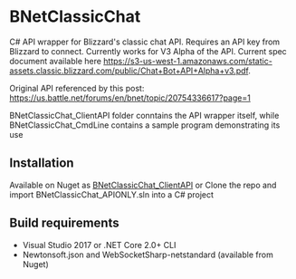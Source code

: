 # BNetClassicChat
C# API wrapper for Blizzard's classic chat API. Requires an API key from Blizzard to connect. Currently works for V3 Alpha of the API. Current spec document available here https://s3-us-west-1.amazonaws.com/static-assets.classic.blizzard.com/public/Chat+Bot+API+Alpha+v3.pdf.

Original API referenced by this post: https://us.battle.net/forums/en/bnet/topic/20754336617?page=1

BNetClassicChat_ClientAPI folder conntains the API wrapper itself, while BNetClassicChat_CmdLine contains a sample program demonstrating its use

## Installation
Available on Nuget as [BNetClassicChat_ClientAPI][nuget] or 
Clone the repo and import BNetClassicChat_APIONLY.sln into a C# project

[nuget]:https://www.nuget.org/packages/BNetClassicChat_ClientAPI/

## Build requirements
* Visual Studio 2017 or .NET Core 2.0+ CLI
* Newtonsoft.json and WebSocketSharp-netstandard (available from Nuget)



